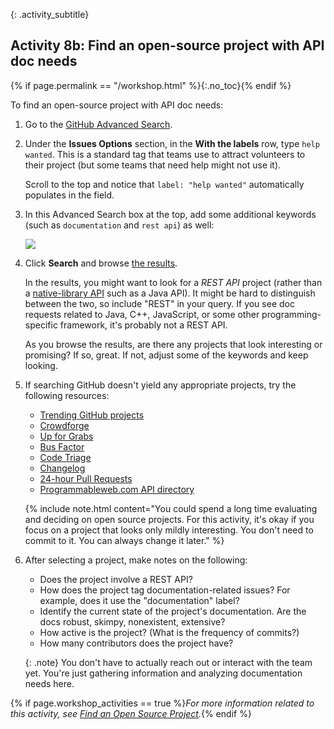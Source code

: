 {: .activity_subtitle}
## <i class="fa fa-user-circle"></i> Activity 8b: Find an open-source project with API doc needs
{% if page.permalink == "/workshop.html" %}{:.no_toc}{% endif %}

To find an open-source project with API doc needs:

1.  Go to the [GitHub Advanced Search](https://github.com/search/advanced).
2.  Under the **Issues Options** section, in the **With the labels** row, type `help wanted`. This is a standard tag that teams use to attract volunteers to their project (but some teams that need help might not use it).

    Scroll to the top and notice that `label: "help wanted"` automatically populates in the field.

3.  In this Advanced Search box at the top, add some additional keywords (such as `documentation` and `rest api`) as well:

    <a class="noCrossRef" href="https://github.com/search?utf8=%E2%9C%93&q=documentation+api+label%3A%22help+wanted%22&type=Issues&ref=advsearch&l=&l="><img src="https://idratherbewritingmedia.com/images/api/githubopensourceprojects.png"/></a>

4.  Click **Search** and browse [the results](https://github.com/search?utf8=%E2%9C%93&q=documentation+api+label%3A%22help+wanted%22&type=Issues&ref=advsearch&l=&l=).

    In the results, you might want to look for a *REST API* project (rather than a [native-library API](nativelibraryapis_overview.html) such as a Java API). It might be hard to distinguish between the two, so include "REST" in your query. If you see doc requests related to Java, C++, JavaScript, or some other programming-specific framework, it's probably not a REST API.

    As you browse the results, are there any projects that look interesting or promising? If so, great. If not, adjust some of the keywords and keep looking.

5.  If searching GitHub doesn't yield any appropriate projects, try the following resources:

    * [Trending GitHub projects](https://github.com/trending)
    * [Crowdforge](https://crowdforge.io/)
    * [Up for Grabs](http://up-for-grabs.net/#/)
    * [Bus Factor](https://libraries.io/experiments/bus-factor)
    * [Code Triage](https://www.codetriage.com/)
    * [Changelog](https://changelog.com/)
    * [24-hour Pull Requests](https://24pullrequests.com)
    * [Programmableweb.com API directory](https://www.programmableweb.com/category/all/apis)

    {% include note.html content="You could spend a long time evaluating and deciding on open source projects. For this activity, it's okay if you focus on a project that looks only mildly interesting. You don't need to commit to it. You can always change it later." %}

6.  After selecting a project, make notes on the following:

    *  Does the project involve a REST API?
    *  How does the project tag documentation-related issues? For example, does it use the "documentation" label?
    *  Identify the current state of the project's documentation. Are the docs robust, skimpy, nonexistent, extensive?
    *  How active is the project? (What is the frequency of commits?)
    *  How many contributors does the project have?

    {: .note}
    You don't have to actually reach out or interact with the team yet. You're just gathering information and analyzing documentation needs here.

{% if page.workshop_activities == true %}*For more information related to this activity, see [Find an Open Source Project](docapis_find_open_source_project.html).*{% endif %}
